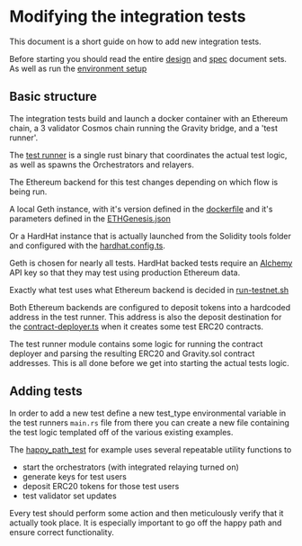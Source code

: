 # Modifying the integration tests

This document is a short guide on how to add new integration tests.

Before starting you should read the entire [design](/docs/design) and [spec](/docs/spec) document sets. As well as
run the [environment setup](/docs/developer/environment-setup.md)

## Basic structure

The integration tests build and launch a docker container with an Ethereum chain,
a 3 validator Cosmos chain running the Gravity bridge, and a 'test runner'.

The [test runner](/orchestrator/test_runner/src/main.rs) is a single rust binary that coordinates the actual test logic, as well as spawns
the Orchestrators and relayers.

The Ethereum backend for this test changes depending on which flow is being run.

A local Geth instance, with it's version defined in the [dockerfile](/tests/dockerfile/Dockerfile) and it's parameters defined in the [ETHGenesis.json](/tests/assets/ETHGenesis.json)

Or a HardHat instance that is actually launched from the Solidity tools folder and configured with the [hardhat.config.ts](/solidity/hardhat.config.ts).

Geth is chosen for nearly all tests. HardHat backed tests require an [Alchemy](https://auth.alchemyapi.io) API key so that they may test using production Ethereum data.

Exactly what test uses what Ethereum backend is decided in [run-testnet.sh](/tests/container-scripts/run-testnet.sh)

Both Ethereum backends are configured to deposit tokens into a hardcoded address in the test runner. This address is also the deposit destination for the [contract-deployer.ts](/solidity/contract-deployer.ts) when it creates some test ERC20 contracts.

The test runner module contains some logic for running the contract deployer and parsing the resulting ERC20 and Gravity.sol contract addresses. This is all done before we get into starting the actual tests logic.

## Adding tests

In order to add a new test define a new test_type environmental variable in the test runners `main.rs` file from there you can create a new file containing the test logic templated off of the various existing examples.

The [happy_path_test](/orchestrator/test_runner/src/validator_out) for example uses several repeatable utility functions to

- start the orchestrators (with integrated relaying turned on)
- generate keys for test users
- deposit ERC20 tokens for those test users
- test validator set updates

Every test should perform some action and then meticulously verify that it actually took place. It is especially important to go off the happy path and ensure correct functionality.
